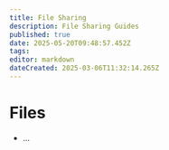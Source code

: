 ```yaml
---
title: File Sharing
description: File Sharing Guides
published: true
date: 2025-05-20T09:48:57.452Z
tags: 
editor: markdown
dateCreated: 2025-03-06T11:32:14.265Z
---
```


# Files

- ...